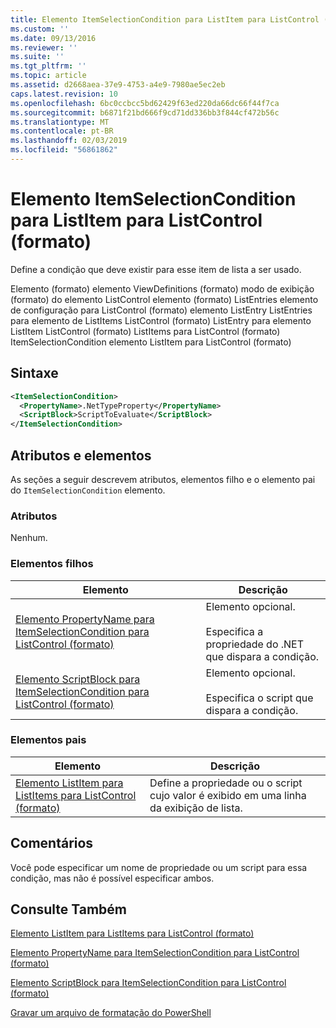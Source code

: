 ```yaml
---
title: Elemento ItemSelectionCondition para ListItem para ListControl (formato) | Microsoft Docs
ms.custom: ''
ms.date: 09/13/2016
ms.reviewer: ''
ms.suite: ''
ms.tgt_pltfrm: ''
ms.topic: article
ms.assetid: d2668aea-37e9-4753-a4e9-7980ae5ec2eb
caps.latest.revision: 10
ms.openlocfilehash: 6bc0ccbcc5bd62429f63ed220da66dc66f44f7ca
ms.sourcegitcommit: b6871f21bd666f9cd71dd336bb3f844cf472b56c
ms.translationtype: MT
ms.contentlocale: pt-BR
ms.lasthandoff: 02/03/2019
ms.locfileid: "56861862"
---
```

# <a name="itemselectioncondition-element-for-listitem-for-listcontrol-format"></a>Elemento ItemSelectionCondition para ListItem para ListControl (formato)

Define a condição que deve existir para esse item de lista a ser usado.

Elemento (formato) elemento ViewDefinitions (formato) modo de exibição (formato) do elemento ListControl elemento (formato) ListEntries elemento de configuração para ListControl (formato) elemento ListEntry ListEntries para elemento de ListItems ListControl (formato) ListEntry para elemento ListItem ListControl (formato) ListItems para ListControl (formato) ItemSelectionCondition elemento ListItem para ListControl (formato)

## <a name="syntax"></a>Sintaxe

```xml
<ItemSelectionCondition>
  <PropertyName>.NetTypeProperty</PropertyName>
  <ScriptBlock>ScriptToEvaluate</ScriptBlock>
</ItemSelectionCondition>
```

## <a name="attributes-and-elements"></a>Atributos e elementos

As seções a seguir descrevem atributos, elementos filho e o elemento pai do `ItemSelectionCondition` elemento.

### <a name="attributes"></a>Atributos

Nenhum.

### <a name="child-elements"></a>Elementos filhos

|Elemento|Descrição|
|-------------|-----------------|
|[Elemento PropertyName para ItemSelectionCondition para ListControl (formato)](./propertyname-element-for-itemselectioncondition-for-listcontrol-format.md)|Elemento opcional.<br /><br /> Especifica a propriedade do .NET que dispara a condição.|
|[Elemento ScriptBlock para ItemSelectionCondition para ListControl (formato)](./scriptblock-element-for-itemselectioncondition-for-listcontrol-format.md)|Elemento opcional.<br /><br /> Especifica o script que dispara a condição.|

### <a name="parent-elements"></a>Elementos pais

|Elemento|Descrição|
|-------------|-----------------|
|[Elemento ListItem para ListItems para ListControl (formato)](./listitem-element-for-listitems-for-listcontrol-format.md)|Define a propriedade ou o script cujo valor é exibido em uma linha da exibição de lista.|

## <a name="remarks"></a>Comentários

Você pode especificar um nome de propriedade ou um script para essa condição, mas não é possível especificar ambos.

## <a name="see-also"></a>Consulte Também

[Elemento ListItem para ListItems para ListControl (formato)](./listitem-element-for-listitems-for-listcontrol-format.md)

[Elemento PropertyName para ItemSelectionCondition para ListControl (formato)](./propertyname-element-for-itemselectioncondition-for-listcontrol-format.md)

[Elemento ScriptBlock para ItemSelectionCondition para ListControl (formato)](./scriptblock-element-for-itemselectioncondition-for-listcontrol-format.md)

[Gravar um arquivo de formatação do PowerShell](./writing-a-powershell-formatting-file.md)
